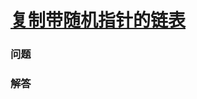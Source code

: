 # [复制带随机指针的链表](https://leetcode-cn.com/problems/copy-list-with-random-pointer)

### 问题



### 解答

```

```

